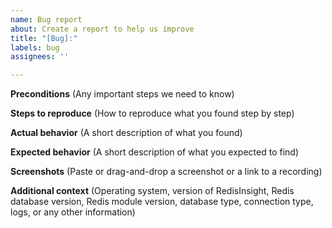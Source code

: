 ```yaml
---
name: Bug report
about: Create a report to help us improve
title: "[Bug]:"
labels: bug
assignees: ''

---
```


**Preconditions** (Any important steps we need to know)


**Steps to reproduce** (How to reproduce what you found step by step)


**Actual behavior** (A short description of what you found)


**Expected behavior** (A short description of what you expected to find)


**Screenshots** (Paste or drag-and-drop a screenshot or a link to a recording)


**Additional context** (Operating system, version of RedisInsight, Redis database version, Redis module version, database type, connection type, logs, or any other information)
